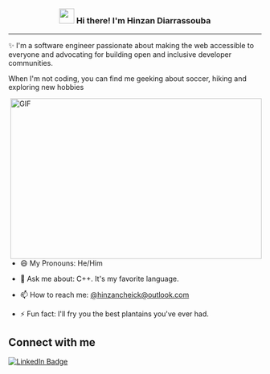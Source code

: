 <!-- Heading -->
<h3 align="center"><img src = "https://raw.githubusercontent.com/MartinHeinz/MartinHeinz/master/wave.gif" width = 30px> Hi there! I'm Hinzan Diarrassouba</h3>


 <!-- About section -->

---
✨ I'm a software engineer passionate about making the web accessible to everyone and advocating for building open and inclusive developer communities. 

When I'm not coding, you can find me geeking about soccer, hiking and exploring new hobbies


<!-- code gif-->
<img align="right" alt="GIF" src="./code.gif" width="500" height="320" />

- 😄 My Pronouns: He/Him   

- 💬 Ask me about: C++. It's my favorite language.

- 📫 How to reach me: [@hinzancheick@outlook.com](mail_to:hinzancheick@outlook.com)

- ⚡ Fun fact: I'll fry you the best plantains you've ever had.

<!-- About section: END -->


<!-- Conecct section -->

<h2>Connect with me </h3>
    <p>
        <a href="https://www.linkedin.com/in/hinzan-diarrassouba/"><img src="https://img.shields.io/badge/-Gift%20Egwuenu%20-blue?style=plastic&amp;labelColor=blue&amp;logo=LinkedIn&amp;link=https://www.linkedin.com/in/hinzan-diarrassouba/" alt="LinkedIn Badge"></a> 
   </p>

 <!-- Conecct section: END -->
 
  

<!-- Here are some ideas to get you started:

- 🔭 I’m currently working on ...
- 🌱 I’m currently learning ...
- 👯 I’m looking to collaborate on ...
- 🤔 I’m looking for help with ...
- 💬 Ask me about ...
- 📫 How to reach me: ...
- 😄 Pronouns: ...
- ⚡ Fun fact: ...
-->
